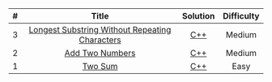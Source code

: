 | # | Title | Solution | Difficulty |
| :--: | :---: | :--------: | :----: |
|3|[Longest Substring Without Repeating Characters](https://leetcode.com/problems/longest-substring-without-repeating-characters/)| [C++](https://github.com/primerX/LeetCode/blob/master/cpp/003.Longest%20Substring%20Without%20Repeating%20Characters.cpp)|Medium|
|2|[Add Two Numbers](https://leetcode.com/problems/add-two-numbers/)| [C++](https://github.com/primerX/LeetCode/blob/master/cpp/002.Add%20Two%20Numbers.cpp)|Medium|
|1|[Two Sum](https://leetcode.com/problems/two-sum/)| [C++](https://github.com/primerX/LeetCode/blob/master/cpp/001.Two%20Sum.cpp)|Easy|
